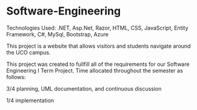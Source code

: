 # Software-Engineering
Technologies Used: .NET, Asp.Net, Razor, HTML, CSS, JavaScript, Entity Framework, C#, MySql, Bootstrap, Azure 

This project is a website that allows visitors and students navigate around the UCO campus.

This project was created to fullfill all of the requirements for our Software Engineering I Term Project.
Time allocated throughout the semester as follows:

3/4 planning, UML documentation, and continuous discussion

1/4 implementation
